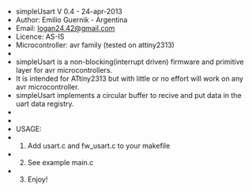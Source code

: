
 * simpleUsart V 0.4 - 24-apr-2013
 * Author: Emilio Guernik - Argentina
 * Email: logan24.42@gmail.com
 * Licence: AS-IS
 * Microcontroller: avr family (tested on attiny2313)
 * 
 * simpleUsart is a non-blocking(interrupt driven) firmware and primitive layer for avr microcontrollers.
 * It is intended for ATtiny2313 but with little or no effort will work on any avr microcontroller.
 * simpleUsart implements a circular buffer to recive and put data in the uart data registry.
 *
 *
 * USAGE:
 * 1) Add usart.c and fw_usart.c to your makefile
 * 2) See example main.c
 * 3) Enjoy!
